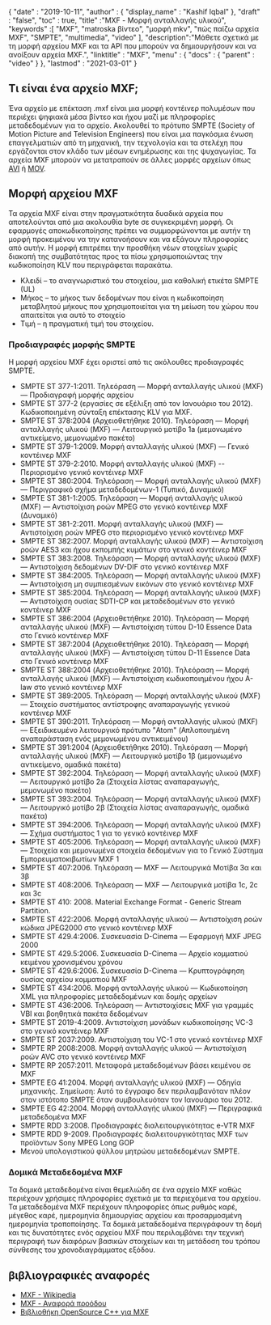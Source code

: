 {
  "date" : "2019-10-11",
  "author" : {
    "display_name" : "Kashif Iqbal"
},
  "draft" : "false",
  "toc" : true,
  "title" :"MXF - Μορφή ανταλλαγής υλικού",
  "keywords" :[ "MXF", "matroska βίντεο", "μορφή mkv", "πώς παίζω αρχεία MXF", "SMPTE", "multimedia", "video" ],
  "description":"Μάθετε σχετικά με τη μορφή αρχείου MXF και τα API που μπορούν να δημιουργήσουν και να ανοίξουν αρχεία MXF.",
  "linktitle" : "MXF",
  "menu" : {
    "docs" : {
      "parent" : "video"
}
},
  "lastmod" : "2021-03-01"
}

## Τι είναι ένα αρχείο MXF;

Ένα αρχείο με επέκταση .mxf είναι μια μορφή κοντέινερ πολυμέσων που περιέχει ψηφιακά μέσα βίντεο και ήχου μαζί με πληροφορίες μεταδεδομένων για το αρχείο. Ακολουθεί το πρότυπο SMPTE (Society of Motion Picture and Television Engineers) που είναι μια παγκόσμια ένωση επαγγελματιών από τη μηχανική, την τεχνολογία και τα στελέχη που εργάζονται στον κλάδο των μέσων ενημέρωσης και της ψυχαγωγίας. Τα αρχεία MXF μπορούν να μετατραπούν σε άλλες μορφές αρχείων όπως [AVI](/el/video/avi/) ή [MOV](/el/video/mov/).

## Μορφή αρχείου MXF

Τα αρχεία MXF είναι στην πραγματικότητα δυαδικά αρχεία που αποτελούνται από μια ακολουθία byte σε συγκεκριμένη μορφή. Οι εφαρμογές αποκωδικοποίησης πρέπει να συμμορφώνονται με αυτήν τη μορφή προκειμένου να την κατανοήσουν και να εξάγουν πληροφορίες από αυτήν. Η μορφή επιτρέπει την προσθήκη νέων στοιχείων χωρίς διακοπή της συμβατότητας προς τα πίσω χρησιμοποιώντας την κωδικοποίηση KLV που περιγράφεται παρακάτω.

* Κλειδί – το αναγνωριστικό του στοιχείου, μια καθολική ετικέτα SMPTE (UL)
* Μήκος – το μήκος των δεδομένων που είναι η κωδικοποίηση μεταβλητού μήκους που χρησιμοποιείται για τη μείωση του χώρου που απαιτείται για αυτό το στοιχείο
* Τιμή – η πραγματική τιμή του στοιχείου.

### Προδιαγραφές μορφής SMPTE

Η μορφή αρχείου MXF έχει οριστεί από τις ακόλουθες προδιαγραφές SMPTE.

* SMPTE ST 377-1:2011. Τηλεόραση — Μορφή ανταλλαγής υλικού (MXF) — Προδιαγραφή μορφής αρχείου
* SMPTE ST 377-2 (εργασίες σε εξέλιξη από τον Ιανουάριο του 2012). Κωδικοποιημένη σύνταξη επέκτασης KLV για MXF.
* SMPTE ST 378:2004 (Αρχειοθετήθηκε 2010). Τηλεόραση — Μορφή ανταλλαγής υλικού (MXF) — Λειτουργικό μοτίβο 1a (μεμονωμένο αντικείμενο, μεμονωμένο πακέτο)
* SMPTE ST 379-1:2009. Μορφή ανταλλαγής υλικού (MXF) — Γενικό κοντέινερ MXF
* SMPTE ST 379-2:2010. Μορφή ανταλλαγής υλικού (MXF) -- Περιορισμένο γενικό κοντέινερ MXF
* SMPTE ST 380:2004. Τηλεόραση — Μορφή ανταλλαγής υλικού (MXF) — Περιγραφικό σχήμα μεταδεδομένων-1 (Τυπικό, Δυναμικό)
* SMPTE ST 381-1:2005. Τηλεόραση — Μορφή ανταλλαγής υλικού (MXF) — Αντιστοίχιση ροών MPEG στο γενικό κοντέινερ MXF (Δυναμικό)
* SMPTE ST 381-2:2011. Μορφή ανταλλαγής υλικού (MXF) — Αντιστοίχιση ροών MPEG στο περιορισμένο γενικό κοντέινερ MXF
* SMPTE ST 382:2007. Μορφή ανταλλαγής υλικού (MXF) — Αντιστοίχιση ροών AES3 και ήχου εκπομπής κυμάτων στο γενικό κοντέινερ MXF
* SMPTE ST 383:2008. Τηλεόραση — Μορφή ανταλλαγής υλικού (MXF) — Αντιστοίχιση δεδομένων DV-DIF στο γενικό κοντέινερ MXF
* SMPTE ST 384:2005. Τηλεόραση — Μορφή ανταλλαγής υλικού (MXF) — Αντιστοίχιση μη συμπιεσμένων εικόνων στο γενικό κοντέινερ MXF
* SMPTE ST 385:2004. Τηλεόραση — Μορφή ανταλλαγής υλικού (MXF) — Αντιστοίχιση ουσίας SDTI-CP και μεταδεδομένων στο γενικό κοντέινερ MXF
* SMPTE ST 386:2004 (Αρχειοθετήθηκε 2010). Τηλεόραση — Μορφή ανταλλαγής υλικού (MXF) — Αντιστοίχιση τύπου D-10 Essence Data στο Γενικό κοντέινερ MXF
* SMPTE ST 387:2004 (Αρχειοθετήθηκε 2010). Τηλεόραση — Μορφή ανταλλαγής υλικού (MXF) — Αντιστοίχιση τύπου D-11 Essence Data στο Γενικό κοντέινερ MXF
* SMPTE ST 388:2004 (Αρχειοθετήθηκε 2010). Τηλεόραση — Μορφή ανταλλαγής υλικού (MXF) — Αντιστοίχιση κωδικοποιημένου ήχου A-law στο γενικό κοντέινερ MXF
* SMPTE ST 389:2005. Τηλεόραση — Μορφή ανταλλαγής υλικού (MXF) — Στοιχείο συστήματος αντίστροφης αναπαραγωγής γενικού κοντέινερ MXF
* SMPTE ST 390:2011. Τηλεόραση — Μορφή ανταλλαγής υλικού (MXF) — Εξειδικευμένο λειτουργικό πρότυπο "Atom" (Απλοποιημένη αναπαράσταση ενός μεμονωμένου αντικειμένου)
* SMPTE ST 391:2004 (Αρχειοθετήθηκε 2010). Τηλεόραση — Μορφή ανταλλαγής υλικού (MXF) — Λειτουργικό μοτίβο 1β (μεμονωμένο αντικείμενο, ομαδικά πακέτα)
* SMPTE ST 392:2004. Τηλεόραση — Μορφή ανταλλαγής υλικού (MXF) — Λειτουργικό μοτίβο 2a (Στοιχεία λίστας αναπαραγωγής, μεμονωμένο πακέτο)
* SMPTE ST 393:2004. Τηλεόραση — Μορφή ανταλλαγής υλικού (MXF) — Λειτουργικό μοτίβο 2β (Στοιχεία λίστας αναπαραγωγής, ομαδικά πακέτα)
* SMPTE ST 394:2006. Τηλεόραση — Μορφή ανταλλαγής υλικού (MXF) — Σχήμα συστήματος 1 για το γενικό κοντέινερ MXF
* SMPTE ST 405:2006. Τηλεόραση — Μορφή ανταλλαγής υλικού (MXF) — Στοιχεία και μεμονωμένα στοιχεία δεδομένων για το Γενικό Σύστημα Εμπορευματοκιβωτίων MXF 1
* SMPTE ST 407:2006. Τηλεόραση — MXF — Λειτουργικά Μοτίβα 3α και 3β
* SMPTE ST 408:2006. Τηλεόραση — MXF — Λειτουργικά μοτίβα 1c, 2c και 3c
* SMPTE ST 410: 2008. Material Exchange Format - Generic Stream Partition.
* SMPTE ST 422:2006. Μορφή ανταλλαγής υλικού — Αντιστοίχιση ροών κώδικα JPEG2000 στο γενικό κοντέινερ MXF
* SMPTE ST 429.4:2006. Συσκευασία D-Cinema — Εφαρμογή MXF JPEG 2000
* SMPTE ST 429.5:2006. Συσκευασία D-Cinema — Αρχείο κομματιού κειμένου χρονισμένου χρόνου
* SMPTE ST 429.6:2006. Συσκευασία D-Cinema — Κρυπτογράφηση ουσίας αρχείου κομματιού MXF
* SMPTE ST 434:2006. Μορφή ανταλλαγής υλικού — Κωδικοποίηση XML για πληροφορίες μεταδεδομένων και δομής αρχείων
* SMPTE ST 436:2006. Τηλεόραση — Αντιστοιχίσεις MXF για γραμμές VBI και βοηθητικά πακέτα δεδομένων
* SMPTE ST 2019-4:2009. Αντιστοίχιση μονάδων κωδικοποίησης VC-3 στο γενικό κοντέινερ MXF
* SMPTE ST 2037:2009. Αντιστοίχιση του VC-1 στο γενικό κοντέινερ MXF
* SMPTE RP 2008:2008. Μορφή ανταλλαγής υλικού — Αντιστοίχιση ροών AVC στο γενικό κοντέινερ MXF
* SMPTE RP 2057:2011. Μεταφορά μεταδεδομένων βάσει κειμένου σε MXF
* SMPTE EG 41:2004. Μορφή ανταλλαγής υλικού (MXF) — Οδηγία μηχανικής. Σημείωση: Αυτό το έγγραφο δεν περιλαμβανόταν πλέον στον ιστότοπο SMPTE όταν συμβουλευόταν τον Ιανουάριο του 2012.
* SMPTE EG 42:2004. Μορφή ανταλλαγής υλικού (MXF) — Περιγραφικά μεταδεδομένα MXF
* SMPTE RDD 3:2008. Προδιαγραφές διαλειτουργικότητας e-VTR MXF
* SMPTE RDD 9-2009. Προδιαγραφές διαλειτουργικότητας MXF των προϊόντων Sony MPEG Long GOP
* Μενού υπολογιστικού φύλλου μητρώου μεταδεδομένων SMPTE.

### Δομικά Μεταδεδομένα MXF

Τα δομικά μεταδεδομένα είναι θεμελιώδη σε ένα αρχείο MXF καθώς περιέχουν χρήσιμες πληροφορίες σχετικά με τα περιεχόμενα του αρχείου. Τα μεταδεδομένα MXF περιέχουν πληροφορίες όπως ρυθμός καρέ, μέγεθος καρέ, ημερομηνία δημιουργίας αρχείου και προσαρμοσμένη ημερομηνία τροποποίησης. Τα δομικά μεταδεδομένα περιγράφουν τη δομή και τις δυνατότητες ενός αρχείου MXF που περιλαμβάνει την τεχνική περιγραφή των διαφόρων βασικών στοιχείων και τη μετάδοση του τρόπου σύνθεσης του χρονοδιαγράμματος εξόδου.

## βιβλιογραφικές αναφορές

* [MXF - Wikipedia](https://en.wikipedia.org/wiki/Material_Exchange_Format)
* [MXF - Αναφορά προόδου](http://tech.ebu.ch/docs/techreview/trev_2010-Q3_MXF-1.pdf)
* [Βιβλιοθήκη OpenSource C++ για MXF](http://www.freemxf.org/)

